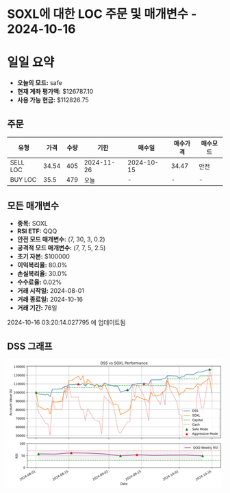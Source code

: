 # SOXL에 대한 LOC 주문 및 매개변수 - 2024-10-16

# 일일 요약

- **오늘의 모드:** safe
- **현재 계좌 평가액:** $126787.10
- **사용 가능 현금:** $112826.75

## 주문

| 유형 | 가격 | 수량 | 기한 | 매수일 | 매수가격 | 매수모드 |
|------|------|------|------|--------|----------|----------|
| SELL LOC | 34.54 | 405 | 2024-11-26 | 2024-10-15 | 34.47 | 안전 |
| BUY LOC | 35.5 | 479 | 오늘 | - | - | - |

## 모든 매개변수

- **종목:** SOXL
- **RSI ETF:** QQQ
- **안전 모드 매개변수:** (7, 30, 3, 0.2)
- **공격적 모드 매개변수:** (7, 7, 5, 2.5)
- **초기 자본:** $100000
- **이익복리율:** 80.0%
- **손실복리율:** 30.0%
- **수수료율:** 0.02%
- **거래 시작일:** 2024-08-01
- **거래 종료일:** 2024-10-16
- **거래 기간:** 76일

2024-10-16 03:20:14.027795 에 업데이트됨

## DSS 그래프

![DSS Graph](DSS_graph.png)
